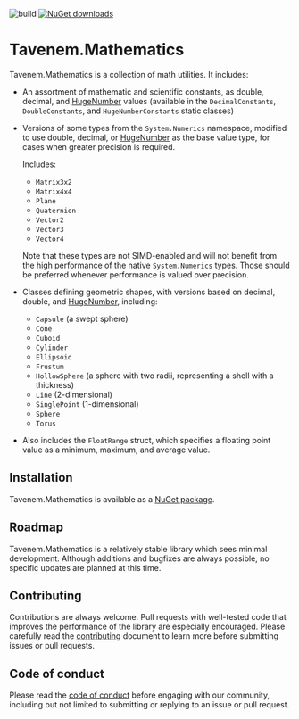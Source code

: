 ![build](https://img.shields.io/github/workflow/status/Tavenem/Mathematics/publish/main) [![NuGet downloads](https://img.shields.io/nuget/dt/Tavenem.Mathematics)](https://www.nuget.org/packages/Tavenem.Mathematics/)

Tavenem.Mathematics
==

Tavenem.Mathematics is a collection of math utilities. It includes:
- An assortment of mathematic and scientific constants, as double, decimal, and
  [HugeNumber](https://github.com/Tavenem/HugeNumber) values (available in the `DecimalConstants`,
  `DoubleConstants`, and `HugeNumberConstants` static classes)
- Versions of some types from the `System.Numerics` namespace, modified to use double, decimal, or
  [HugeNumber](https://github.com/Tavenem/HugeNumber) as the base value type, for cases when greater
  precision is required.
  
  Includes:
    - `Matrix3x2`
    - `Matrix4x4`
    - `Plane`
    - `Quaternion`
    - `Vector2`
    - `Vector3`
    - `Vector4`
  
  Note that these types are not SIMD-enabled and will not benefit from the high performance of the
  native `System.Numerics` types. Those should be preferred whenever performance is valued over
  precision.
  
- Classes defining geometric shapes, with versions based on decimal, double, and
  [HugeNumber](https://github.com/Tavenem/HugeNumber), including:
    - `Capsule` (a swept sphere)
    - `Cone`
    - `Cuboid`
    - `Cylinder`
    - `Ellipsoid`
    - `Frustum`
    - `HollowSphere` (a sphere with two radii, representing a shell with a thickness)
    - `Line` (2-dimensional)
    - `SinglePoint` (1-dimensional)
    - `Sphere`
    - `Torus`

- Also includes the `FloatRange` struct, which specifies a floating point value as a minimum,
  maximum, and average value.

## Installation

Tavenem.Mathematics is available as a [NuGet package](https://www.nuget.org/packages/Tavenem.Mathematics/).

## Roadmap

Tavenem.Mathematics is a relatively stable library which sees minimal development. Although additions and bugfixes are always possible, no specific updates are planned at this time.

## Contributing

Contributions are always welcome. Pull requests with well-tested code that improves the performance of the library are especially encouraged. Please carefully read the [contributing](docs/CONTRIBUTING.md) document to learn more before submitting issues or pull requests.

## Code of conduct

Please read the [code of conduct](docs/CODE_OF_CONDUCT.md) before engaging with our community, including but not limited to submitting or replying to an issue or pull request.